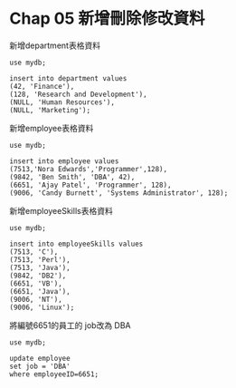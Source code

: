 # Chap 05 新增刪除修改資料

新增department表格資料
```mysql
use mydb;

insert into department values
(42, 'Finance'),
(128, 'Research and Development'),
(NULL, 'Human Resources'),
(NULL, 'Marketing');
```

新增employee表格資料
```mysql
use mydb;

insert into employee values
(7513,'Nora Edwards','Programmer',128),
(9842, 'Ben Smith', 'DBA', 42),
(6651, 'Ajay Patel', 'Programmer', 128),
(9006, 'Candy Burnett', 'Systems Administrator', 128);
```

新增employeeSkills表格資料
```mysql
use mydb;

insert into employeeSkills values
(7513, 'C'),
(7513, 'Perl'),
(7513, 'Java'),
(9842, 'DB2'),
(6651, 'VB'),
(6651, 'Java'), 
(9006, 'NT'),
(9006, 'Linux');
```
將編號6651的員工的 job改為 DBA
```mysql
use mydb;

update employee
set job = 'DBA' 
where employeeID=6651;
```


